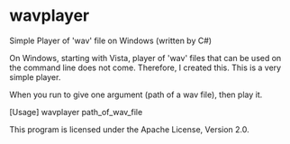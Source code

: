 wavplayer
=========

Simple Player of 'wav' file on Windows (written by C#)

On Windows, starting with Vista, player of 'wav' files that can be used on the command line does not come.
Therefore, I created this. This is a very simple player.

When you run to give one argument (path of a wav file), then play it.

[Usage]
wavplayer path_of_wav_file

This program is licensed under the Apache License, Version 2.0.
